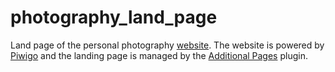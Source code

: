 # photography_land_page
Land page of the personal photography [website](https://photography.lucaparolini.com).
The website is powered by [Piwigo](http://piwigo.org/) and the landing page is managed by the [Additional Pages](https://piwigo.org/ext/extension_view.php?eid=153) plugin.
